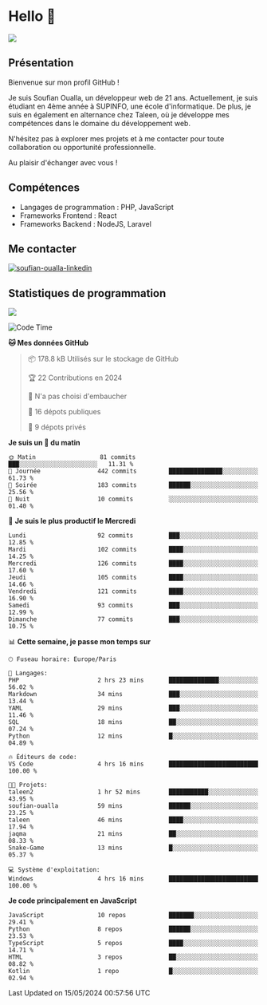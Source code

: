 # Hello 👋

![](https://komarev.com/ghpvc/?username=OSoufian&color=1a1b27)

## Présentation

Bienvenue sur mon profil GitHub !

Je suis Soufian Oualla, un développeur web de 21 ans. Actuellement, je suis étudiant en 4ème année à SUPINFO, une école d'informatique. De plus, je suis en également en alternance chez Taleen, où je développe mes compétences dans le domaine du développement web.

N'hésitez pas à explorer mes projets et à me contacter pour toute collaboration ou opportunité professionnelle.

Au plaisir d'échanger avec vous !

## Compétences

- Langages de programmation : PHP, JavaScript
- Frameworks Frontend : React
- Frameworks Backend : NodeJS, Laravel

## Me contacter

<p>
<a href="https://www.linkedin.com/in/soufian-oualla/" target="_blank"><img align="center" src="https://img.shields.io/badge/-LinkedIn-0077B5?style=for-the-badge&logo=Linkedin&logoColor=white" alt="soufian-oualla-linkedin"/></a>

## Statistiques de programmation

<a href="https://github-readme-stats.vercel.app/api/top-langs/?username=OSoufian&layout=compact">
  <img align="center" src="https://github-readme-stats.vercel.app/api/top-langs/?username=OSoufian&layout=compact"/>
</a>

<br />

<!--START_SECTION:waka-->
![Code Time](http://img.shields.io/badge/Code%20Time-4%20hrs%2016%20mins-blue)

**🐱 Mes données GitHub** 

> 📦 178.8 kB Utilisés sur le stockage de GitHub 
 > 
> 🏆 22 Contributions en 2024
 > 
> 🚫 N'a pas choisi d'embaucher
 > 
> 📜 16 dépots publiques 
 > 
> 🔑 9 dépots privés 
 > 
**Je suis un 🐤 du matin** 

```text
🌞 Matin                  81 commits          ███░░░░░░░░░░░░░░░░░░░░░░   11.31 % 
🌆 Journée                442 commits         ███████████████░░░░░░░░░░   61.73 % 
🌃 Soirée                 183 commits         ██████░░░░░░░░░░░░░░░░░░░   25.56 % 
🌙 Nuit                   10 commits          ░░░░░░░░░░░░░░░░░░░░░░░░░   01.40 % 
```
📅 **Je suis le plus productif le Mercredi** 

```text
Lundi                    92 commits          ███░░░░░░░░░░░░░░░░░░░░░░   12.85 % 
Mardi                    102 commits         ████░░░░░░░░░░░░░░░░░░░░░   14.25 % 
Mercredi                 126 commits         ████░░░░░░░░░░░░░░░░░░░░░   17.60 % 
Jeudi                    105 commits         ████░░░░░░░░░░░░░░░░░░░░░   14.66 % 
Vendredi                 121 commits         ████░░░░░░░░░░░░░░░░░░░░░   16.90 % 
Samedi                   93 commits          ███░░░░░░░░░░░░░░░░░░░░░░   12.99 % 
Dimanche                 77 commits          ███░░░░░░░░░░░░░░░░░░░░░░   10.75 % 
```


📊 **Cette semaine, je passe mon temps sur** 

```text
🕑︎ Fuseau horaire: Europe/Paris

💬 Langages: 
PHP                      2 hrs 23 mins       ██████████████░░░░░░░░░░░   56.02 % 
Markdown                 34 mins             ███░░░░░░░░░░░░░░░░░░░░░░   13.44 % 
YAML                     29 mins             ███░░░░░░░░░░░░░░░░░░░░░░   11.46 % 
SQL                      18 mins             ██░░░░░░░░░░░░░░░░░░░░░░░   07.24 % 
Python                   12 mins             █░░░░░░░░░░░░░░░░░░░░░░░░   04.89 % 

🔥 Éditeurs de code: 
VS Code                  4 hrs 16 mins       █████████████████████████   100.00 % 

🐱‍💻 Projets: 
taleen2                  1 hr 52 mins        ███████████░░░░░░░░░░░░░░   43.95 % 
soufian-oualla           59 mins             ██████░░░░░░░░░░░░░░░░░░░   23.25 % 
taleen                   46 mins             ████░░░░░░░░░░░░░░░░░░░░░   17.94 % 
jaqma                    21 mins             ██░░░░░░░░░░░░░░░░░░░░░░░   08.33 % 
Snake-Game               13 mins             █░░░░░░░░░░░░░░░░░░░░░░░░   05.37 % 

💻 Système d'exploitation: 
Windows                  4 hrs 16 mins       █████████████████████████   100.00 % 
```

**Je code principalement en JavaScript** 

```text
JavaScript               10 repos            ███████░░░░░░░░░░░░░░░░░░   29.41 % 
Python                   8 repos             ██████░░░░░░░░░░░░░░░░░░░   23.53 % 
TypeScript               5 repos             ████░░░░░░░░░░░░░░░░░░░░░   14.71 % 
HTML                     3 repos             ██░░░░░░░░░░░░░░░░░░░░░░░   08.82 % 
Kotlin                   1 repo              █░░░░░░░░░░░░░░░░░░░░░░░░   02.94 % 
```




 Last Updated on 15/05/2024 00:57:56 UTC
<!--END_SECTION:waka-->